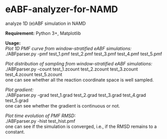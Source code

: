 # eABF-analyzer-for-NAMD
analyze 1D (e)ABF simulation in NAMD

__Requirement:__ 
Python 3+, Matplotlib

__Usage:__  
_Plot 1D PMF curve from window-stratified eABF simulations:_  
./ABFparser.py -pmf test_1.pmf test_2.pmf test_3.pmf test_4.pmf test_5.pmf  

_Plot distribution of sampling from window-stratified eABF simulations:_  
./ABFparser.py -count test_1.zcount test_2.zcount test_3.zcount test_4.zcount test_5.zcount  
one can see whether all the reaction coordinate space is well sampled.  

_Plot gradient:_  
./ABFparser.py -grad test_1.grad test_2.grad test_3.grad test_4.grad test_5.grad  
one can see whether the gradient is continuous or not.  

_Plot time evolution of PMF RMSD:_  
./ABFparser.py -hist test_hist.pmf  
one can see if the simulation is converged, i.e., if the RMSD remains to a constant.  
